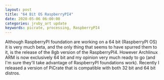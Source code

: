 ```yaml
---
layout: post
title: "64 Bit OS RaspberryPI4"
date: 2020-05-06 06:00:00
categories: jruby_art update
keywords: picrate, processing, RaspberryPI4
---
```


Although RaspberryPI foundation are working on a 64 bit (RaspberryPI OS) it is very much beta, and the only thing that seems to have spurred them to it, is the release of the 8gb version of the RaspberryPI4. However Archlinux ARM is now exclusively 64 bit and my opinion very much ready to go (and I'm sure they'll take advantage of RaspberryPI foundations work). Recently I released a version of PiCrate that is compatible with both 32 bit and 64 bit distros.
